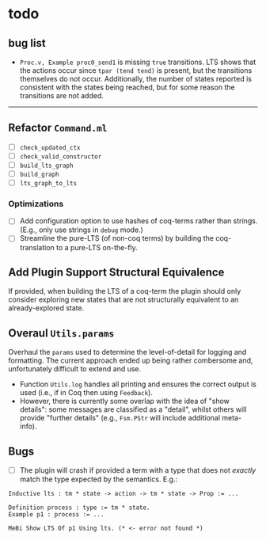 # todo

## bug list
- `Proc.v, Example proc0_send1` is missing `true` transitions.
  LTS shows that the actions occur since `tpar (tend tend)` is present, but
  the transitions themselves do not occur. Additionally, the number of states
  reported is consistent with the states being reached, but for some reason the
  transitions are not added.



---

## Refactor `Command.ml`
- [ ] `check_updated_ctx`
- [ ] `check_valid_constructor`
- [ ] `build_lts_graph`
- [ ] `build_graph`
- [ ] `lts_graph_to_lts`

### Optimizations
- [ ] Add configuration option to use hashes of coq-terms rather than strings. (E.g., only use strings in `debug` mode.)
- [ ] Streamline the pure-LTS (of non-coq terms) by building the coq-translation to a pure-LTS on-the-fly.

## Add Plugin Support Structural Equivalence
If provided, when building the LTS of a coq-term the plugin should only consider exploring new states that are not structurally equivalent to an already-explored state.

## Overaul `Utils.params`
Overhaul the `params` used to determine the level-of-detail for logging and formatting. The current approach ended up being rather combersome and, unfortunately difficult to extend and use.
- Function `Utils.log` handles all printing and ensures the correct output is used (i.e., if in Coq then using `Feedback`).
- However, there is currently some overlap with the idea of "show details": some messages are classified as a "detail", whilst others will provide "further details" (e.g., `Fsm.PStr` will include additional meta-info).

## Bugs
- [ ] The plugin will crash if provided a term with a type that does not *exactly* match the type expected by the semantics. E.g.:
```coq
Inductive lts : tm * state -> action -> tm * state -> Prop := ...

Definition process : type := tm * state.
Example p1 : process := ...

MeBi Show LTS Of p1 Using lts. (* <- error not found *)
```
